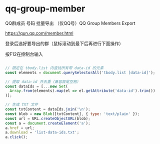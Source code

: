 # qq-group-member
QQ群成员 号码 批量导出 （仅QQ号）QQ Group Members Export


https://qun.qq.com/member.html

登录后选好要导出的群（鼠标滚动到最下后再进行下面操作）

按F12在控制台输入

```javascript

// 限定在 tbody.list 内查找所有带 data-id 的元素
const elements = document.querySelectorAll('tbody.list [data-id]');

// 提取 data-id 并去重（兼容首尾空格）
const dataIds = [...new Set(
  Array.from(elements).map(el => el.getAttribute('data-id').trim())
)];

// 生成 TXT 文件
const txtContent = dataIds.join('\n');
const blob = new Blob([txtContent], { type: 'text/plain' });
const url = URL.createObjectURL(blob);
const a = document.createElement('a');
a.href = url;
a.download = 'list-data-ids.txt';
a.click();

